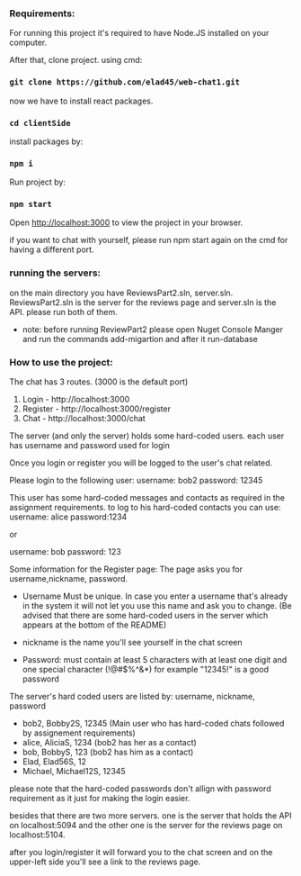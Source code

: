 
<h3>Requirements:</h3>

For running this project it's required to have Node.JS installed on your computer.

After that, clone project. using cmd:
### `git clone https://github.com/elad45/web-chat1.git`

now we have to install react packages.
### `cd clientSide`
install packages by:
### `npm i`
Run project by:
### `npm start`
Open [http://localhost:3000](http://localhost:3000) to view the project in your browser.


if you want to chat with yourself, please run npm start again on the cmd for having a different port.

<h3> running the servers:</h3>

on the main directory you have ReviewsPart2.sln, server.sln.
ReviewsPart2.sln is the server for the reviews page and server.sln is the API.
please run both of them.
- note: before running ReviewPart2 please open Nuget Console Manger and run the commands add-migartion and after it run-database

<h3>How to use the project:</h3>

The chat has 3 routes.
(3000 is the default port)
1) Login - http://localhost:3000
2) Register - http://localhost:3000/register
3) Chat - http://localhost:3000/chat

The server (and only the server) holds some hard-coded users.
each user has username and password used for login

Once you login or register you will be logged to the user's chat related.

Please login to the following user:
username: bob2
password: 12345

This user has some hard-coded messages and contacts as required in the assignment requirements.
to log to his hard-coded contacts you can use:
username: alice
password:1234

or

username: bob
password: 123

Some information for the Register page:
The page asks you for username,nickname,  password.

- Username  Must be unique. In case you enter a username that's already in the system it will not let you use this name and ask you to change. (Be advised that there are some hard-coded users in the server which appears at the bottom of the README)

- nickname is the name you'll see yourself in the chat screen

- Password: must contain at least 5 characters with at least one digit and one special character     (!@#$%^&*)
  for example "12345!" is a good password



The server's hard coded users are listed by: 
username, nickname, password
- bob2, Bobby2S, 12345 (Main user who has hard-coded chats followed by assignement requirements)
- alice, AliciaS, 1234 (bob2 has her as a contact)
- bob, BobbyS, 123 (bob2 has him as a contact)
- Elad, Elad56S, 12
- Michael, Michael12S, 12345

please note that the hard-coded passwords don't allign with password requirement as it just for making the login easier.


besides that there are two more servers.
one is the server that holds the API on localhost:5094
and the other one is the server for the reviews page on localhost:5104.

after you login/register it will forward you to the chat screen and on the upper-left side you'll see a link to the reviews page.

